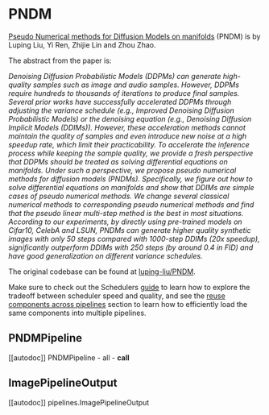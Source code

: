 <!--Copyright 2023 The HuggingFace Team. All rights reserved.

Licensed under the Apache License, Version 2.0 (the "License"); you may not use this file except in compliance with
the License. You may obtain a copy of the License at

http://www.apache.org/licenses/LICENSE-2.0

Unless required by applicable law or agreed to in writing, software distributed under the License is distributed on
an "AS IS" BASIS, WITHOUT WARRANTIES OR CONDITIONS OF ANY KIND, either express or implied. See the License for the
specific language governing permissions and limitations under the License.
-->

# PNDM

[Pseudo Numerical methods for Diffusion Models on manifolds](https://huggingface.co/papers/2202.09778) (PNDM) is by Luping Liu, Yi Ren, Zhijie Lin and Zhou Zhao.

The abstract from the paper is:

*Denoising Diffusion Probabilistic Models (DDPMs) can generate high-quality samples such as image and audio samples. However, DDPMs require hundreds to thousands of iterations to produce final samples. Several prior works have successfully accelerated DDPMs through adjusting the variance schedule (e.g., Improved Denoising Diffusion Probabilistic Models) or the denoising equation (e.g., Denoising Diffusion Implicit Models (DDIMs)). However, these acceleration methods cannot maintain the quality of samples and even introduce new noise at a high speedup rate, which limit their practicability. To accelerate the inference process while keeping the sample quality, we provide a fresh perspective that DDPMs should be treated as solving differential equations on manifolds. Under such a perspective, we propose pseudo numerical methods for diffusion models (PNDMs). Specifically, we figure out how to solve differential equations on manifolds and show that DDIMs are simple cases of pseudo numerical methods. We change several classical numerical methods to corresponding pseudo numerical methods and find that the pseudo linear multi-step method is the best in most situations. According to our experiments, by directly using pre-trained models on Cifar10, CelebA and LSUN, PNDMs can generate higher quality synthetic images with only 50 steps compared with 1000-step DDIMs (20x speedup), significantly outperform DDIMs with 250 steps (by around 0.4 in FID) and have good generalization on different variance schedules.*

The original codebase can be found at [luping-liu/PNDM](https://github.com/luping-liu/PNDM).

<Tip>

Make sure to check out the Schedulers [guide](../../using-diffusers/schedulers) to learn how to explore the tradeoff between scheduler speed and quality, and see the [reuse components across pipelines](../../using-diffusers/loading#reuse-components-across-pipelines) section to learn how to efficiently load the same components into multiple pipelines.

</Tip>

## PNDMPipeline
[[autodoc]] PNDMPipeline
	- all
	- __call__

## ImagePipelineOutput
[[autodoc]] pipelines.ImagePipelineOutput